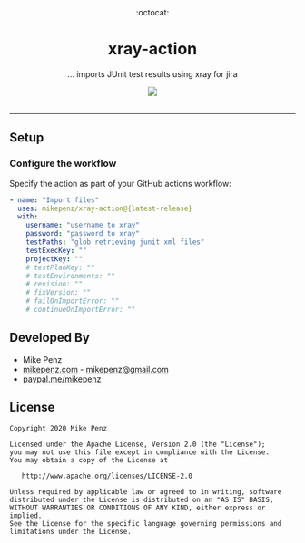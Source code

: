 <div align="center">
  :octocat:
</div>
<h1 align="center">
  xray-action
</h1>

<p align="center">
    ... imports JUnit test results using xray for jira
</p>

<div align="center">
  <a href="https://github.com/mikepenz/xray-action/actions">
		<img src="https://github.com/mikepenz/xray-action/workflows/CI/badge.svg"/>
	</a>
</div>
<br />

-------

## Setup

### Configure the workflow

Specify the action as part of your GitHub actions workflow:

```yml
- name: "Import files"
  uses: mikepenz/xray-action@{latest-release}
  with:
    username: "username to xray"
    password: "password to xray"
    testPaths: "glob retrieving junit xml files"
    testExecKey: ""
    projectKey: ""
    # testPlanKey: ""
    # testEnvironments: ""
    # revision: ""
    # fixVersion: ""
    # failOnImportError: ""
    # continueOnImportError: ""
```

## Developed By

* Mike Penz
 * [mikepenz.com](http://mikepenz.com) - <mikepenz@gmail.com>
 * [paypal.me/mikepenz](http://paypal.me/mikepenz)

## License

    Copyright 2020 Mike Penz

    Licensed under the Apache License, Version 2.0 (the "License");
    you may not use this file except in compliance with the License.
    You may obtain a copy of the License at

       http://www.apache.org/licenses/LICENSE-2.0

    Unless required by applicable law or agreed to in writing, software
    distributed under the License is distributed on an "AS IS" BASIS,
    WITHOUT WARRANTIES OR CONDITIONS OF ANY KIND, either express or implied.
    See the License for the specific language governing permissions and
    limitations under the License.
